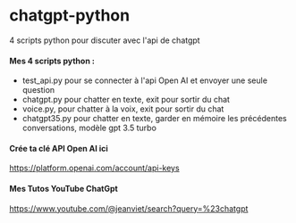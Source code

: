 # chatgpt-python
4 scripts python pour discuter avec l'api de chatgpt

#### Mes 4 scripts python :
* test_api.py pour se connecter à l'api Open AI et envoyer une seule question
* chatgpt.py pour chatter en texte, exit pour sortir du chat
* voice.py, pour chatter à la voix, exit pour sortir du chat
* chatgpt35.py pour chatter en texte, garder en mémoire les précédentes conversations, modèle gpt 3.5 turbo

#### Crée ta clé API Open AI ici
https://platform.openai.com/account/api-keys

#### Mes Tutos YouTube ChatGpt
https://www.youtube.com/@jeanviet/search?query=%23chatgpt
